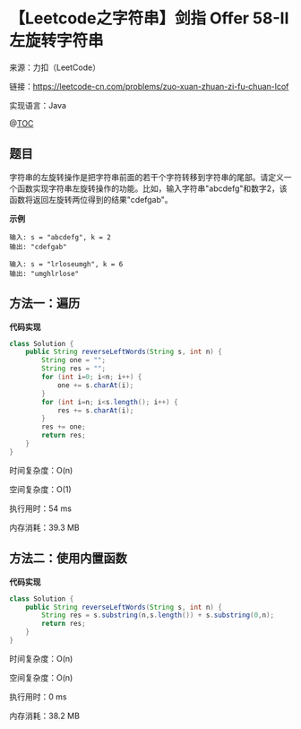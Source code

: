 # 【Leetcode之字符串】剑指 Offer 58-II 左旋转字符串

来源：力扣（LeetCode）

链接：https://leetcode-cn.com/problems/zuo-xuan-zhuan-zi-fu-chuan-lcof

实现语言：Java

@[TOC](目录)

##  题目

字符串的左旋转操作是把字符串前面的若干个字符转移到字符串的尾部。请定义一个函数实现字符串左旋转操作的功能。比如，输入字符串"abcdefg"和数字2，该函数将返回左旋转两位得到的结果"cdefgab"。

**示例**

```
输入: s = "abcdefg", k = 2
输出: "cdefgab"

输入: s = "lrloseumgh", k = 6
输出: "umghlrlose"
```

## 方法一：遍历

**代码实现**

```java
class Solution {
    public String reverseLeftWords(String s, int n) {
        String one = "";
        String res = "";
        for (int i=0; i<n; i++) {
            one += s.charAt(i);
        }
        for (int i=n; i<s.length(); i++) {
            res += s.charAt(i);
        }
        res += one;
        return res;
    }
}
```

时间复杂度：O(n)	

空间复杂度：O(1)

执行用时：54 ms

内存消耗：39.3 MB

## 方法二：使用内置函数

**代码实现**

```java
class Solution {
    public String reverseLeftWords(String s, int n) {
        String res = s.substring(n,s.length()) + s.substring(0,n);
        return res;
    }
}
```

时间复杂度：O(n)	

空间复杂度：O(n)

执行用时：0 ms

内存消耗：38.2 MB



